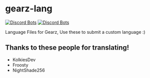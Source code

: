 # gearz-lang
[![Discord Bots](https://discordbots.org/api/widget/status/367202192609902593.svg)](https://discordbots.org/bot/367202192609902593)
[![Discord Bots](https://discordbots.org/api/widget/servers/367202192609902593.svg)](https://discordbots.org/bot/367202192609902593)

Language Files for Gearz, Use these to submit a custom language :)

## Thanks to these people for translating!
- KolkiesDev
- Froosty
- NightShade256
